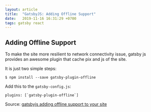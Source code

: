```yaml
---
layout: article
title:  "GatsbyJS: Adding Offline Support"
date:   2019-11-16 16:31:29 +0700
tags: gatsby react
---
```


## Adding Offline Support

To make the site more resilient to network connectivity issue, gatsby js provides an awesome plugin that cache pix and js of the site.

It is just two simple steps:

```
$ npm install --save gatsby-plugin-offline
```

Add this to the `gatsby-config.js`:

```
plugins: [`gatsby-plugin-offline`]
```

Source: [gatsbyjs adding offline support to your site](https://mitzen.blogspot.com/2018/12/gatsbyjs-adding-offline-support-to-your.html)
